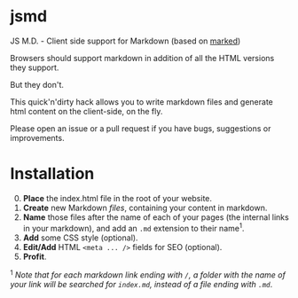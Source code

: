 # jsmd
JS M.D. - Client side support for Markdown (based on [marked](https://github.com/chjj/marked/))

Browsers should support markdown in addition of all the HTML versions they support.

But they don't.

This quick'n'dirty hack allows you to write markdown files and generate html content on the client-side, on the fly.

Please open an issue or a pull request if you have bugs, suggestions or improvements.

Installation
============

0. **Place** the index.html file in the root of your website.
0. **Create** new Markdown *files*, containing your content in markdown.
0. **Name** those files after the name of each of your pages (the internal links in your markdown), and add an `.md` extension to their name<sup>1</sup>.
0. **Add** some CSS style (optional).
0. **Edit/Add** HTML `<meta ... />` fields for SEO (optional).
0. **Profit**.

<sup>1</sup> *Note that for each markdown link ending with `/`, a folder with the name of your link will be searched for `index.md`, instead of a file ending with `.md`*.

